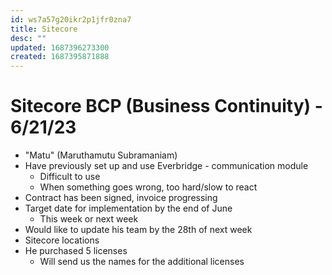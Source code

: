 ```yaml
---
id: ws7a57g20ikr2p1jfr0zna7
title: Sitecore
desc: ""
updated: 1687396273300
created: 1687395871888
---
```


# Sitecore BCP (Business Continuity) - 6/21/23

- "Matu" (Maruthamutu Subramaniam)
- Have previously set up and use Everbridge - communication module
  - Difficult to use
  - When something goes wrong, too hard/slow to react
- Contract has been signed, invoice progressing
- Target date for implementation by the end of June
  - This week or next week
- Would like to update his team by the 28th of next week
- Sitecore locations
- He purchased 5 licenses
  - Will send us the names for the additional licenses
